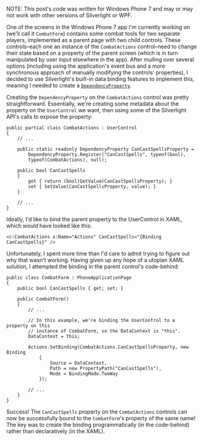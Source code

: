 ﻿NOTE: This post's code was written for Windows Phone 7 and may or may not work
with other versions of Silverlight or WPF.

One of the screens in the Windows Phone 7 app I'm currently working on (we'll
call it `CombatForm`) contains some combat tools for two separate players,
implemented as a parent page with two child controls.  These controls–each one
an instance of the `CombatActions` control–need to change their state based on
a property of the parent screen (which is in turn manipulated by user input
elsewhere in the app).  After mulling over several options (including using the
application's event bus and a more synchronous approach of manually modifying
the controls' properties), I decided to use Silverlight's built-in data binding
features to implement this, meaning I needed to create a
[`DependencyProperty`][1].

Creating the `DependencyProperty` on the `CombatActions` control was pretty
straightforward.  Essentially, we're creating some metadata about the property
on the `UserControl` we want, then using some of the Silverlight API's calls to
expose the property:

	public partial class CombatActions : UserControl
	{
		// ...
	
		public static readonly DependencyProperty CanCastSpellsProperty =
			DependencyProperty.Register("CanCastSpells", typeof(bool),
			typeof(CombatActions), null);

		public bool CanCastSpells
		{
			get { return (bool)GetValue(CanCastSpellsProperty); }
			set { SetValue(CanCastSpellsProperty, value); }
		}
		
		// ...
	}

Ideally, I'd like to bind the parent property to the UserControl in XAML, which
_would_ have looked like this:

	<c:CombatActions x:Name="Actions" CanCastSpells="{Binding CanCastSpells}" />

Unfortunately, I spent more time than I'd care to admit trying to figure out
why that wasn't working.  Having given up any hope of a utopian XAML solution,
I attempted the binding in the parent control's code-behind:

	public class CombatForm : PhoneApplicationPage
	{
		public bool CanCastSpells { get; set; }
	
		public CombatForm()
		{
			// ...
			
			// In this example, we're binding the UserControl to a property on this
			// instance of CombatForm, so the DataContext is "this".
			DataContext = this;
			
			Actions.SetBinding(CombatActions.CanCastSpellsProperty, new Binding
				{
					Source = DataContext,
					Path = new PropertyPath("CanCastSpells"),
					Mode = BindingMode.TwoWay
				});
			
			// ...
		}
	}

Success!  The `CanCastSpells` property on the `CombatActions` controls can now
be successfully bound to the `CombatForm`'s property of the same name!  The key
was to create the binding programmatically (in the code-behind) rather than
declaratively (in the XAML).

[1]: http://msdn.microsoft.com/en-us/library/system.windows.dependencyproperty.aspx
